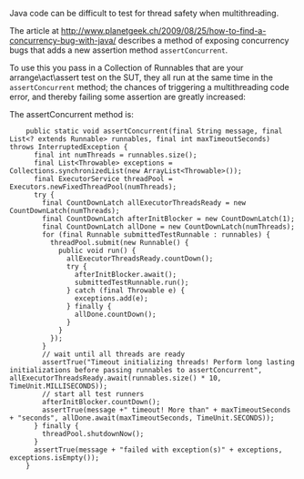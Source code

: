 Java code can be difficult to test for thread safety when multithreading.

The article at http://www.planetgeek.ch/2009/08/25/how-to-find-a-concurrency-bug-with-java/
describes a method of exposing concurrency bugs that adds a new assertion method `assertConcurrent`.  

To use this you pass in a Collection of Runnables that are your arrange\act\assert test on the SUT, they all run at the same time in the `assertConcurrent` method; the chances of triggering a multithreading code error, and thereby failing some assertion are greatly increased:

The assertConcurrent method is:

		public static void assertConcurrent(final String message, final List<? extends Runnable> runnables, final int maxTimeoutSeconds) throws InterruptedException {
		  final int numThreads = runnables.size();
		  final List<Throwable> exceptions = Collections.synchronizedList(new ArrayList<Throwable>());
		  final ExecutorService threadPool = Executors.newFixedThreadPool(numThreads);
		  try {
			final CountDownLatch allExecutorThreadsReady = new CountDownLatch(numThreads);
			final CountDownLatch afterInitBlocker = new CountDownLatch(1);
			final CountDownLatch allDone = new CountDownLatch(numThreads);
			for (final Runnable submittedTestRunnable : runnables) {
			  threadPool.submit(new Runnable() {
				public void run() {
				  allExecutorThreadsReady.countDown();
				  try {
					afterInitBlocker.await();
					submittedTestRunnable.run();
				  } catch (final Throwable e) {
					exceptions.add(e);
				  } finally {
					allDone.countDown();
				  }
				}
			  });
			}
			// wait until all threads are ready
			assertTrue("Timeout initializing threads! Perform long lasting initializations before passing runnables to assertConcurrent", allExecutorThreadsReady.await(runnables.size() * 10, TimeUnit.MILLISECONDS));
			// start all test runners
			afterInitBlocker.countDown();
			assertTrue(message +" timeout! More than" + maxTimeoutSeconds + "seconds", allDone.await(maxTimeoutSeconds, TimeUnit.SECONDS));
		  } finally {
			threadPool.shutdownNow();
		  }
		  assertTrue(message + "failed with exception(s)" + exceptions, exceptions.isEmpty());
		}





